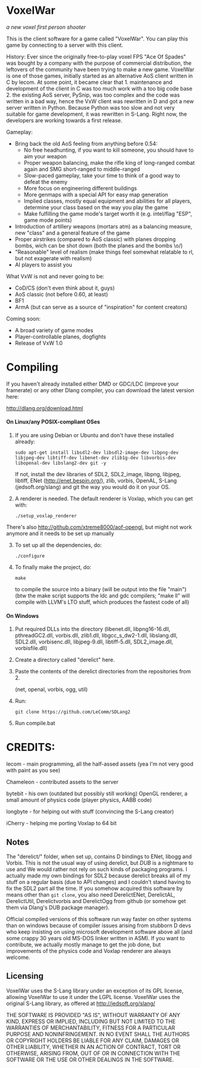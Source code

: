 # VoxelWar
*a new voxel first person shooter*

This is the client software for a game called "VoxelWar". You can play this game by connecting to a server with this client.

History:
Ever since the originally free-to-play voxel FPS "Ace Of Spades" was bought by a company with the purpose of commercial distribution, the leftovers of the community have been trying to make a new game. VoxelWar is one of those games, initially started as an alternative AoS client written in C by lecom. At some point, it became clear that 1. maintenance and development of the client in C was too much work with a too big code base 2. the existing AoS server, PySnip, was too complex and the code was written in a bad way, hence the VxW client was rewritten in D and got a new server written in Python. Because Python was too slow and not very suitable for game development, it was rewritten in S-Lang. Right now, the developers are working towards a first release.

Gameplay:
- Bring back the old AoS feeling from anything before 0.54:
	- No free headhunting, if you want to kill someone, you should have to aim your weapon
	- Proper weapon balancing, make the rifle king of long-ranged combat again and SMG short-ranged to middle-ranged
	- Slow-paced gameplay, take your time to think of a good way to defeat the enemy
	- More focus on engineering different buildings
	- More genmaps with a special API for easy map generation
	- Implied classes, mostly equal equipment and abilities for all players, determine your class based on the way you play the game
	- Make fulfilling the game mode's target worth it (e.g. intel/flag "ESP", game mode points)
- Introduction of artillery weapons (mortars atm) as a balancing measure, new "class" and a general feature of the game
- Proper airstrikes (compared to AoS classic) with planes dropping bombs, wich can be shot down (both the planes and the bombs \o/)
- "Reasonable" level of realism (make things feel somewhat relatable to rl, but not exagerate with realism)
- AI players to assist you

What VxW is not and never going to be:
- CoD/CS (don't even think about it, guys)
- AoS classic (not before 0.60, at least)
- BF1
- ArmA (but can serve as a source of "inspiration" for content creators)

Coming soon:
- A broad variety of game modes
- Player-controllable planes, dogfights
- Release of VxW 1.0

# Compiling

If you haven't already installed either DMD or GDC/LDC (improve your framerate) or any other Dlang compiler, you can download the latest version here:

http://dlang.org/download.html

#### On Linux/any POSIX-compliant OSes
1. If you are using Debian or Ubuntu and don't have these installed already:
	```
	sudo apt-get install libsdl2-dev libsdl2-image-dev libpng-dev libjpeg-dev libtiff-dev libenet-dev zlib1g-dev libvorbis-dev libopenal-dev libslang2-dev git -y
	```
    If not, install the dev libraries of SDL2, SDL2_image, libpng, libjpeg, libtiff, ENet (http://enet.bespin.org/), zlib, vorbis, OpenAL, S-Lang (jedsoft.org/slang) and git the way you would do it on your OS.
	
2. A renderer is needed. The default renderer is Voxlap, which you can get with:
	```
	./setup_voxlap_renderer
	```
There's also http://github.com/xtreme8000/aof-opengl, but might not work anymore and it needs to be set up manually

3. To set up all the dependencies, do:

	```
	./configure
	```

4. To finally make the project, do:

	```
	make
	```

	to compile the source into a binary (will be output into the file "main")
	(btw the make script supports the ldc and gdc compilers; "make ll" will compile with LLVM's LTO stuff, which produces the fastest code of all)


#### On Windows

1. Put required DLLs into the directory (libenet.dll, libpng16-16.dll, pthreadGC2.dll, vorbis.dll, zlib1.dll, libgcc_s_dw2-1.dll, libslang.dll, SDL2.dll, vorbisenc.dll, libjpeg-9.dll, 
libtiff-5.dll, SDL2_image.dll, vorbisfile.dll)

2. Create a directory called "derelict" here.

3. Paste the contents of the derelict directories from the repositories from 2.

	(net, openal, vorbis, ogg, util)

4. Run:
	```
	git clone https://github.com/LeComm/SDLang2
	```

5. Run compile.bat

# CREDITS:

lecom - main programming, all the half-assed assets (yea I'm not very good with paint as you see)

Chameleon - contributed assets to the server

bytebit - his own (outdated but possibly still working) OpenGL renderer, a small amount of physics code (player physics, AABB code)

longbyte - for helping out with stuff (convincing the S-Lang creator)

iCherry - helping me porting Voxlap to 64 bit


## Notes

The "derelict/" folder, when set up, contains D bindings to ENet, libogg and Vorbis. This is not the usual way of using derelict, but *DUB* is a nightmare to use and We would rather not rely on such kinds of packaging programs. I actually made my own bindings for SDL2 because derelict breaks all of my stuff on a regular basis (due to API changes) and I couldn't stand having to fix the SDL2 part all the time.
If you somehow acquired this software by means other than `git clone`, you also need DerelictENet, DerelictAL, DerelictUtil, Derelictvorbis and DerelictOgg from github (or somehow get them via Dlang's DUB package manager).

Official compiled versions of this software run way faster on other systems than on windows because of compiler issues arising from stubborn D devs who keep insisting on using microsoft development software above all (and some crappy 30 years old MS-DOS linker written in ASM).
If you want to contribute, we actually mostly manage to get the job done, but improvements of the physics code and Voxlap renderer are always welcome.

## Licensing

VoxelWar uses the S-Lang library under an exception of its GPL license, allowing VoxelWar to use it under the LGPL license.
VoxelWar uses the original S-Lang library, as offered at http://jedsoft.org/slang/

THE SOFTWARE IS PROVIDED "AS IS", WITHOUT WARRANTY OF ANY KIND, EXPRESS OR IMPLIED, INCLUDING BUT NOT LIMITED TO THE WARRANTIES OF MERCHANTABILITY, FITNESS FOR A PARTICULAR PURPOSE AND NONINFRINGEMENT. IN NO EVENT SHALL THE AUTHORS OR COPYRIGHT HOLDERS BE LIABLE FOR ANY CLAIM, DAMAGES OR OTHER LIABILITY, WHETHER IN AN ACTION OF CONTRACT, TORT OR OTHERWISE, ARISING FROM, OUT OF OR IN CONNECTION WITH THE SOFTWARE OR THE USE OR OTHER DEALINGS IN THE SOFTWARE.